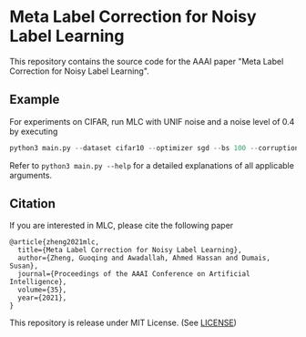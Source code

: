 # Meta Label Correction for Noisy Label Learning

This repository contains the source code for the AAAI paper "Meta Label Correction for Noisy Label Learning".

## Example

For experiments on CIFAR, run MLC with UNIF noise and a noise level of 0.4 by executing
```python
python3 main.py --dataset cifar10 --optimizer sgd --bs 100 --corruption_type unif --corruption_level 0.4 --gold_fraction 0.02 --epochs 120 --main_lr 0.1 --meta_lr 3e-4 --runid cifar10_run  --cls_dim 128
```

Refer to ```python3 main.py --help``` for a detailed explanations of all applicable arguments.

## Citation

If you are interested in MLC, please cite the following paper

```
@article{zheng2021mlc,
  title={Meta Label Correction for Noisy Label Learning},
  author={Zheng, Guoqing and Awadallah, Ahmed Hassan and Dumais, Susan},  
  journal={Proceedings of the AAAI Conference on Artificial Intelligence},
  volume={35},
  year={2021},
}
```

This repository is release under MIT License. (See [LICENSE](LICENSE))

